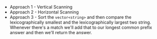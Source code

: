 - Approach 1 - Vertical Scanning
- Approach 2 - Horizontal Scanning
- Approach 3 - Sort the `vector<string>` and then compare the lexicographically smallest and the lexicographically largest two string. Whenever there's a match we'll add that to our longest common prefix answer and then we'll return the answer.